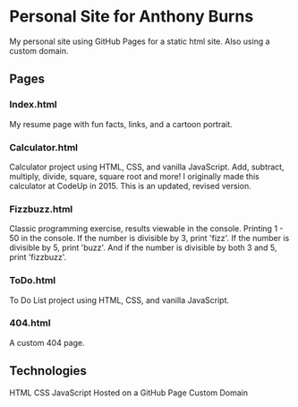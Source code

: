 # Personal Site for Anthony Burns

My personal site using GitHub Pages for a static html site. Also using a custom domain.

## Pages

### Index.html

My resume page with fun facts, links, and a cartoon portrait.

### Calculator.html

Calculator project using HTML, CSS, and vanilla JavaScript. Add, subtract, multiply, divide, square, square root and more! I originally made this calculator at CodeUp in 2015. This is an updated, revised version.

### Fizzbuzz.html

Classic programming exercise, results viewable in the console. Printing 1 - 50 in the console. If the number is divisible by 3, print 'fizz'. If the number is divisible by 5, print 'buzz'. And if the number is divisible by both 3 and 5, print 'fizzbuzz'.

### ToDo.html

To Do List project using HTML, CSS, and vanilla JavaScript.

### 404.html

A custom 404 page.

## Technologies

HTML
CSS
JavaScript
Hosted on a GitHub Page
Custom Domain